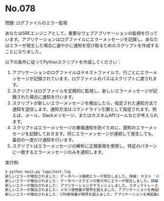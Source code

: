 # No.078

問題: ログファイルのエラー監視

あなたはSREエンジニアとして、重要なウェブアプリケーションの監視を行っています。アプリケーションはログファイルにエラーメッセージを記録し、あなたはエラーが発生した場合に速やかに通知を受け取るためのスクリプトを作成することになりました。

以下の条件に従ってPythonスクリプトを作成してください：

1. アプリケーションのログファイルはテキストファイルで、行ごとにエラーメッセージが記録されています。ログファイルのパスはスクリプトに渡されます。
1. スクリプトはログファイルを定期的に監視し、新しいエラーメッセージが記録された場合に通知を行います。
1. スクリプトが新しいエラーメッセージを検出したら、指定された通知方法で通知を送信します。通知方法はコマンドライン引数として指定されます。例えば、メール、Slackメッセージ、またはカスタムAPIコールなどが考えられます。
1. スクリプトはエラーメッセージの重複通知を防ぐために、既知のエラーメッセージを記録しておきます。同じエラーメッセージが連続して発生しても、最初の一度だけ通知を行います。
1. スクリプトはエラーメッセージの解析に正規表現を使用し、特定のパターンに一致するエラーメッセージのみを通知します。

実行例:

```bash
$ python main.py logs/test.log
新しいエラーが検出されました: データベース接続エラーが発生しました。詳細: ホスト 'db.example.com' に接続できません。
新しいエラーが検出されました: データベースクエリの実行中にエラーが発生しました。詳細: クエリがタイムアウトしました。
新しいエラーが検出されました: アプリケーションがクラッシュしました。スタックトレース: ...
新しいエラーが検出されました: メモリ使用量が限界を超えました。アプリケーションを再起動してください。
新しいエラーが検出されました: CPU使用量が限界を超えました。アプリケーションを再起動してください。
```

